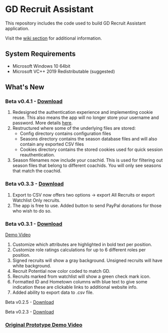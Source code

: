 # GD Recruit Assistant
This repository includes the code used to build GD Recruit Assistant application.

Visit the [wiki section](https://github.com/ebzimny01/gd-recruit/wiki) for additional information.

## System Requirements
* Microsoft Windows 10 64bit
* Microsoft VC++ 2019 Redistributable (suggested)

## What's New

### Beta v0.4.1 - [Download](https://gdrecruit.s3.amazonaws.com/beta/gdrecruit_beta.exe)
1. Redesigned the authentication experience and implementing cookie reuse. This also means the app will no longer store your username and password. More details [here](https://github.com/ebzimny01/gd-recruit/wiki/New-Auth-Process-in-BETA-v0.4.1).
2. Restructured where some of the underlying files are stored:
   * Config directory contains configuration files
   * Seasons directory contains the season database files and will also contain any exported CSV files
   * Cookies directory contains the stored cookies used for quick session reauthentication.
3. Season filenames now include your coachid. This is used for filtering out season files that belong to different coachids. You will only see seasons that match the coachid.

### Beta v0.3.3 - [Download](https://gdrecruit.s3.amazonaws.com/beta/gdrecruit_beta.exe?versionId=08lKdBfSd_dE_jmkoyl90gqIrHE5o_B1)
1. Export to CSV now offers two options -> export All Recruits or export Watchlist Only recruits.
2. The app is free to use. Added button to send PayPal donations for those who wish to do so.

### Beta v0.3.1 - [Download](https://gdrecruit.s3.amazonaws.com/beta/gdrecruit_beta_0_3_1.exe)
[Demo Video](https://youtu.be/Bw7YjvAWvPU)
1. Customize which attributes are highlighted in bold text per position.
2. Customize role ratings calculations for up to 6 different roles per position.
3. Signed recruits will show a gray background. Unsigned recruits will have white background.
4. Recruit Potential now color coded to match GD.
5. Recruits marked from watchlist will show a green check mark icon.
6. Formatted ID and Hometown columns with blue text to give some indication these are clickable links to additional website info.
7. Added ability to export data to .csv file.

Beta v0.2.5 - [Download](https://gdrecruit.s3.amazonaws.com/beta/gdrecruit_beta_0_2_5.exe)

Beta v0.2.3 - [Download](https://gdrecruit.s3.amazonaws.com/beta/gdrecruit_beta.exe?versionId=6kHR4uZ69DNOjNZbgcQ5RqRO9zDFLOUV)

### [Original Prototype Demo Video](https://youtu.be/rj0khucVjzc)
